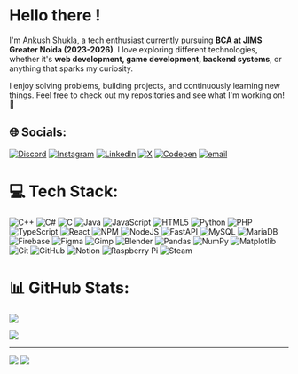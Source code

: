 <!--![Dynamic Greeting ](https://img.shields.io/endpoint?url=https://greeting-final.vercel.app)-->
# Hello there !



I'm Ankush Shukla, a tech enthusiast currently pursuing **BCA at JIMS Greater Noida (2023-2026)**. I love exploring different technologies, whether it's **web development, game development, backend systems**, or anything that sparks my curiosity.  

I enjoy solving problems, building projects, and continuously learning new things. Feel free to check out my repositories and see what I'm working on! 🚀  

## 🌐 Socials:
[![Discord](https://img.shields.io/badge/Discord-%237289DA.svg?logo=discord&logoColor=white)](https://discord.gg/https://discordapp.com/users/677101580176195584) [![Instagram](https://img.shields.io/badge/Instagram-%23E4405F.svg?logo=Instagram&logoColor=white)](https://instagram.com/ankush.shukla__) [![LinkedIn](https://img.shields.io/badge/LinkedIn-%230077B5.svg?logo=linkedin&logoColor=white)](https://www.linkedin.com/in/ankush-shukla-a43bb4298/) [![X](https://img.shields.io/badge/X-black.svg?logo=X&logoColor=white)](https://x.com/@Ankush__Shukla) [![Codepen](https://img.shields.io/badge/Codepen-000000?logo=codepen&logoColor=white)](https://codepen.io/@Ankush-Shukla) [![email](https://img.shields.io/badge/Email-D14836?logo=gmail&logoColor=white)](mailto:ankushshukla200576@gmail.com) 

# 💻 Tech Stack:
![C++](https://img.shields.io/badge/c++-%2300599C.svg?style=for-the-badge&logo=c%2B%2B&logoColor=white) ![C#](https://img.shields.io/badge/c%23-%23239120.svg?style=for-the-badge&logo=csharp&logoColor=white) ![C](https://img.shields.io/badge/c-%2300599C.svg?style=for-the-badge&logo=c&logoColor=white) ![Java](https://img.shields.io/badge/java-%23ED8B00.svg?style=for-the-badge&logo=openjdk&logoColor=white) ![JavaScript](https://img.shields.io/badge/javascript-%23323330.svg?style=for-the-badge&logo=javascript&logoColor=%23F7DF1E) ![HTML5](https://img.shields.io/badge/html5-%23E34F26.svg?style=for-the-badge&logo=html5&logoColor=white) ![Python](https://img.shields.io/badge/python-3670A0?style=for-the-badge&logo=python&logoColor=ffdd54) ![PHP](https://img.shields.io/badge/php-%23777BB4.svg?style=for-the-badge&logo=php&logoColor=white) ![TypeScript](https://img.shields.io/badge/typescript-%23007ACC.svg?style=for-the-badge&logo=typescript&logoColor=white) ![React](https://img.shields.io/badge/react-%2320232a.svg?style=for-the-badge&logo=react&logoColor=%2361DAFB) ![NPM](https://img.shields.io/badge/NPM-%23CB3837.svg?style=for-the-badge&logo=npm&logoColor=white) ![NodeJS](https://img.shields.io/badge/node.js-6DA55F?style=for-the-badge&logo=node.js&logoColor=white) ![FastAPI](https://img.shields.io/badge/FastAPI-005571?style=for-the-badge&logo=fastapi) ![MySQL](https://img.shields.io/badge/mysql-4479A1.svg?style=for-the-badge&logo=mysql&logoColor=white) ![MariaDB](https://img.shields.io/badge/MariaDB-003545?style=for-the-badge&logo=mariadb&logoColor=white) ![Firebase](https://img.shields.io/badge/firebase-a08021?style=for-the-badge&logo=firebase&logoColor=ffcd34) ![Figma](https://img.shields.io/badge/figma-%23F24E1E.svg?style=for-the-badge&logo=figma&logoColor=white) ![Gimp](https://img.shields.io/badge/Gimp-657D8B?style=for-the-badge&logo=gimp&logoColor=FFFFFF) ![Blender](https://img.shields.io/badge/blender-%23F5792A.svg?style=for-the-badge&logo=blender&logoColor=white) ![Pandas](https://img.shields.io/badge/pandas-%23150458.svg?style=for-the-badge&logo=pandas&logoColor=white) ![NumPy](https://img.shields.io/badge/numpy-%23013243.svg?style=for-the-badge&logo=numpy&logoColor=white) ![Matplotlib](https://img.shields.io/badge/Matplotlib-%23ffffff.svg?style=for-the-badge&logo=Matplotlib&logoColor=black) ![Git](https://img.shields.io/badge/git-%23F05033.svg?style=for-the-badge&logo=git&logoColor=white) ![GitHub](https://img.shields.io/badge/github-%23121011.svg?style=for-the-badge&logo=github&logoColor=white) ![Notion](https://img.shields.io/badge/Notion-%23000000.svg?style=for-the-badge&logo=notion&logoColor=white) ![Raspberry Pi](https://img.shields.io/badge/-Raspberry_Pi-C51A4A?style=for-the-badge&logo=Raspberry-Pi) ![Steam](https://img.shields.io/badge/steam-%23000000.svg?style=for-the-badge&logo=steam&logoColor=white)
# 📊 GitHub Stats:

<!--![Ankush-Shukla's Streak](https://github-readme-streak-stats.herokuapp.com/?user=Ankush-Shukla&theme=dark&hide_border=true ) -->
![](https://github-readme-stats.vercel.app/api/top-langs/?username=Ankush-Shukla&theme=dark&hide_border=false&include_all_commits=false&count_private=true&layout=compact)


![](https://quotes-github-readme.vercel.app/api?type=horizontal&theme=radical)

---
[![](https://visitcount.itsvg.in/api?id=Ankush-Shukla&icon=0&color=0)](https://visitcount.itsvg.in)
![](https://komarev.com/ghpvc/?username=Ankush-Shukla)

